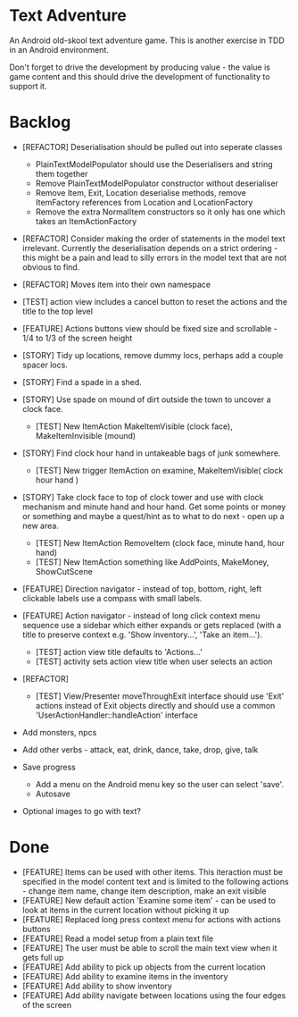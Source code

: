 Text Adventure
==============

An Android old-skool text adventure game. This is another exercise in TDD in an Android environment.

Don't forget to drive the development by producing value - the value is game content and this should drive the development of functionality to support it.

Backlog
=======

- [REFACTOR] Deserialisation should be pulled out into seperate classes
  - PlainTextModelPopulator should use the Deserialisers and string them together
  - Remove PlainTextModelPopulator constructor without deserialiser
  - Remove Item, Exit, Location deserialise methods, remove ItemFactory references from Location and LocationFactory
  - Remove the extra NormalItem constructors so it only has one which takes an ItemActionFactory
- [REFACTOR] Consider making the order of statements in the model text irrelevant. Currently the deserialisation depends on a strict ordering - this might be a pain and lead to silly errors in the model text that are not obvious to find.
- [REFACTOR] Moves item into their own namespace

- [TEST] action view includes a cancel button to reset the actions and the title to the top level

- [FEATURE] Actions buttons view should be fixed size and scrollable - 1/4 to 1/3 of the screen height

- [STORY] Tidy up locations, remove dummy locs, perhaps add a couple spacer locs.
- [STORY] Find a spade in a shed.
- [STORY] Use spade on mound of dirt outside the town to uncover a clock face.
  - [TEST] New ItemAction MakeItemVisible (clock face), MakeItemInvisible (mound)
- [STORY] Find clock hour hand in untakeable bags of junk somewhere.
  - [TEST] New trigger ItemAction on examine, MakeItemVisible( clock hour hand )
- [STORY] Take clock face to top of clock tower and use with clock mechanism and minute hand and hour hand. Get some points or money or something and maybe a quest/hint as to what to do next - open up a new area.
  - [TEST] New ItemAction RemoveItem (clock face, minute hand, hour hand)
  - [TEST] New ItemAction something like AddPoints, MakeMoney, ShowCutScene

- [FEATURE] Direction navigator - instead of top, bottom, right, left clickable labels use a compass with small labels.

- [FEATURE] Action navigator - instead of long click context menu sequence use a sidebar which either expands or gets replaced (with a title to preserve context e.g. 'Show inventory...', 'Take an item...').
  - [TEST] action view title defaults to 'Actions...'
  - [TEST] activity sets action view title when user selects an action

- [REFACTOR]
  - [TEST] View/Presenter moveThroughExit interface should use 'Exit' actions instead of Exit objects directly and should use a common 'UserActionHandler::handleAction' interface

- Add monsters, npcs

- Add other verbs - attack, eat, drink, dance, take, drop, give, talk

- Save progress
  - Add a menu on the Android menu key so the user can select 'save'.
  - Autosave

- Optional images to go with text?

Done
====

- [FEATURE] Items can be used with other items. This iteraction must be specified in the model content text and is limited to the following actions - change item name, change item description, make an exit visible
- [FEATURE] New default action 'Examine some item' - can be used to look at items in the current location without picking it up
- [FEATURE] Replaced long press context menu for actions with actions buttons
- [FEATURE] Read a model setup from a plain text file
- [FEATURE] The user must be able to scroll the main text view when it gets full up
- [FEATURE] Add ability to pick up objects from the current location
- [FEATURE] Add ability to examine items in the inventory
- [FEATURE] Add ability to show inventory
- [FEATURE] Add ability navigate between locations using the four edges of the screen

